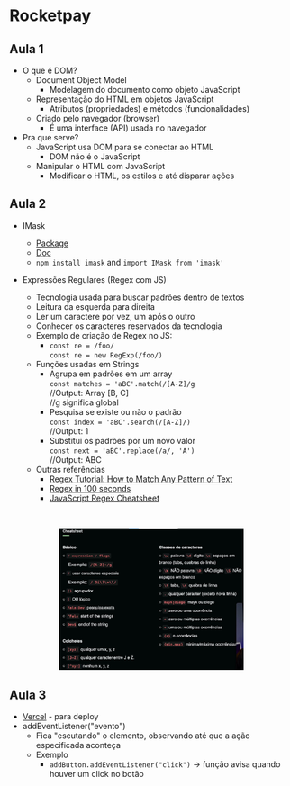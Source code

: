 # Rocketpay

## Aula 1

- O que é DOM?
  - Document Object Model
    - Modelagem do documento como objeto JavaScript
  - Representação do HTML em objetos JavaScript
    - Atributos (propriedades) e métodos (funcionalidades)
  - Criado pelo navegador (browser)
    - É uma interface (API) usada no navegador
- Pra que serve?
  - JavaScript usa DOM para se conectar ao HTML
    - DOM não é o JavaScript
  - Manipular o HTML com JavaScript
    - Modificar o HTML, os estilos e até disparar ações

## Aula 2

- IMask
  - [Package](https://www.npmjs.com/package/imask)
  - [Doc](https://imask.js.org/)
  - `npm install imask` and `import IMask from 'imask'`
- Expressões Regulares (Regex com JS)

  - Tecnologia usada para buscar padrões dentro de textos
  - Leitura da esquerda para direita
  - Ler um caractere por vez, um após o outro
  - Conhecer os caracteres reservados da tecnologia
  - Exemplo de criação de Regex no JS:
    - `const re = /foo/`
      <br />
      `const re = new RegExp(/foo/)`
  - Funções usadas em Strings
    - Agrupa em padrões em um array
      <br />
      `const matches = 'aBC'.match(/[A-Z]/g`
      <br />
      //Output: Array [B, C]
      <br />
      //g significa global
    - Pesquisa se existe ou não o padrão
      <br />
      `const index = 'aBC'.search(/[A-Z]/)`
      <br />
      //Output: 1
    - Substitui os padrões por um novo valor
      <br />
      `const next = 'aBC'.replace(/a/, 'A')`
      <br />
      //Output: ABC
  - Outras referências
    - [Regex Tutorial: How to Match Any Pattern of Text](https://youtu.be/sa-TUpSx1JA)
    - [Regex in 100 seconds](https://fireship.io/lessons/regex-cheat-sheet-js/)
    - [JavaScript Regex Cheatsheet](https://www.debuggex.com/cheatsheet/regex/javascript)

<br />
<p align="center">
  <img alt="cheatsheat Regex" src=".github/cheatsheet-regex.jpg" width="65%">
</p>

## Aula 3

- [Vercel](https://vercel.com/) - para deploy
- addEventListener("evento")
  - Fica "escutando" o elemento, observando até que a ação especificada aconteça
  - Exemplo
    - `addButton.addEventListener("click")` -> função avisa quando houver um click no botão
